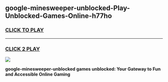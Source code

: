
## google-minesweeper-unblocked-Play-Unblocked-Games-Online-h77ho
<h3>
<a href="https://premium76.site?title=google-minesweeper-unblocked&ref=25A">CLICK TO PLAY</a></h3>
<hr>

<h3>
<a href="https://premium76.site?title=google-minesweeper-unblocked&ref=25A">CLICK 2 PLAY</a>
  
</h3>

<a href="https://premium76.site?title=google-minesweeper-unblocked&ref=25A"><img src="https://clearcache.store/games.png"></a>


**google-minesweeper-unblocked games unblocked: Your Gateway to Fun and Accessible Online Gaming**

